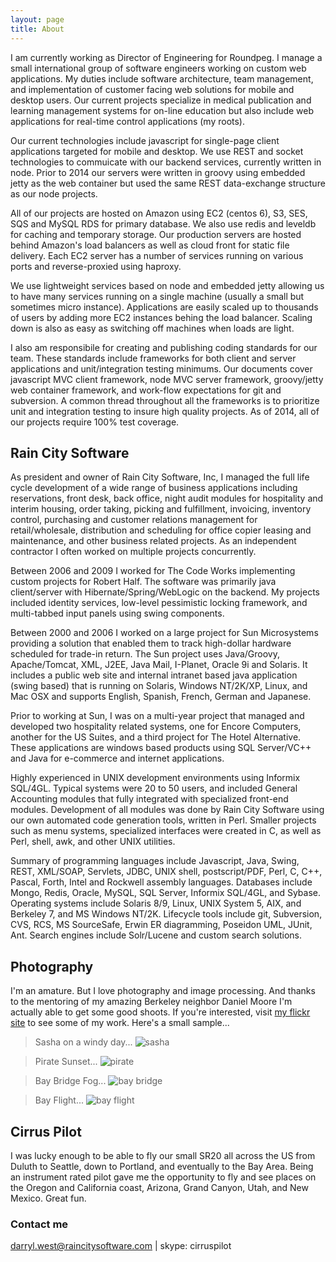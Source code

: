```yaml
---
layout: page
title: About
---
```


I am currently working as Director of Engineering for Roundpeg.  I manage a small international group of software engineers working on custom web applications.  My duties include software architecture, team management, and implementation of customer facing web solutions for mobile and desktop users.  Our current projects specialize in medical publication and learning management systems for on-line education but also include web applications for real-time control applications (my roots).

Our current technologies include javascript for single-page client applications targeted for mobile and desktop.  We use REST and socket technologies to commuicate with our backend services, currently written in node.  Prior to 2014 our servers were written in groovy using embedded jetty as the web container but used the same REST data-exchange structure as our node projects.

All of our projects are hosted on Amazon using EC2 (centos 6), S3, SES, SQS and MySQL RDS for primary database.  We also use redis and leveldb for caching and temporary storage.  Our production servers are hosted behind Amazon's load balancers as well as cloud front for static file delivery.  Each EC2 server has a number of services running on various ports and reverse-proxied using haproxy.  

We use lightweight services based on node and embedded jetty allowing us to have many services running on a single machine (usually a small but sometimes micro instance).  Applications are easily scaled up to thousands of users by adding more EC2 instances behing the load balancer.  Scaling down is also as easy as switching off machines when loads are light.

I also am responsibile for creating and publishing coding standards for our team.  These standards include frameworks for both client and server applications and unit/integration testing minimums.  Our documents cover javascript MVC client framework, node MVC server framework, groovy/jetty web container framework, and work-flow   expectations for git and subversion.  A common thread throughout all the frameworks is to prioritize unit and integration testing to insure high quality projects.  As of 2014, all of our projects require 100% test coverage.

## Rain City Software

As president and owner of Rain City Software, Inc, I managed the full life cycle development of a wide range of business applications including reservations, front desk, back office, night audit modules for hospitality and interim housing, order taking, picking and fulfillment, invoicing, inventory control, purchasing and customer relations management for retail/wholesale, distribution and scheduling for office copier leasing and maintenance, and other business related projects.  As an independent contractor I often worked on multiple projects concurrently.

Between 2006 and 2009 I worked for The Code Works implementing custom projects for Robert Half.  The software was primarily java client/server with Hibernate/Spring/WebLogic on the backend.  My projects included identity services, low-level pessimistic locking framework, and multi-tabbed input panels using swing components.

Between 2000 and 2006 I worked on a large project for Sun Microsystems providing a solution that enabled them to track high-dollar hardware scheduled for trade-in return. The Sun project uses Java/Groovy, Apache/Tomcat, XML, J2EE, Java Mail, I-Planet, Oracle 9i and Solaris. It includes a public web site and internal intranet based java application (swing based) that is running on Solaris, Windows NT/2K/XP, Linux, and Mac OSX and supports English, Spanish, French, German and Japanese.

Prior to working at Sun, I was on a multi-year project that managed and developed two hospitality related systems, one for Encore Computers, another for the US Suites, and a third project for The Hotel Alternative. These applications are windows based products using SQL Server/VC++ and Java for e-commerce and internet applications.

Highly experienced in UNIX development environments using Informix SQL/4GL. Typical systems were 20 to 50 users, and included General Accounting modules that fully integrated with specialized front-end modules. Development of all modules was done by Rain City Software using our own automated code generation tools, written in Perl. Smaller projects such as menu systems, specialized interfaces were created in C, as well as Perl, shell, awk, and other UNIX utilities.

Summary of programming languages include Javascript, Java, Swing, REST, XML/SOAP, Servlets, JDBC, UNIX shell, postscript/PDF, Perl, C, C++, Pascal, Forth, Intel and Rockwell assembly languages. Databases include Mongo, Redis, Oracle, MySQL, SQL Server, Informix SQL/4GL, and Sybase. Operating systems include Solaris 8/9, Linux, UNIX System 5, AIX, and Berkeley 7, and MS Windows NT/2K. Lifecycle tools include git, Subversion, CVS, RCS, MS SourceSafe, Erwin ER diagramming, Poseidon UML, JUnit, Ant.  Search engines include Solr/Lucene and custom search solutions.

## Photography

I'm an amature.  But I love photography and image processing.  And thanks to the mentoring of my amazing Berkeley neighbor Daniel Moore I'm actually able to get some good shoots.   If you're interested, visit [my flickr site](https://www.flickr.com/photos/darrylwest/sets/) to see some of my work.  Here's a small sample...

> Sasha on a windy day...
![sasha](../images/sasha-windy-b+w.jpg)

> Pirate Sunset...
![pirate](../images/pirate-sunset.jpg)

> Bay Bridge Fog...
![bay bridge](../images/bay-bridge-fog.jpg)

> Bay Flight...
![bay flight](../images/bay-flight.jpg)

## Cirrus Pilot

I was lucky enough to be able to fly our small SR20 all across the US from Duluth to Seattle, down to Portland, and eventually to the Bay Area.  Being an instrument rated pilot gave me the opportunity to fly and see places on the Oregon and California coast, Arizona, Grand Canyon, Utah, and New Mexico.  Great fun.

### Contact me

[darryl.west@raincitysoftware.com](mailto:darryl.west@raincitysoftware.com) | skype: cirruspilot


